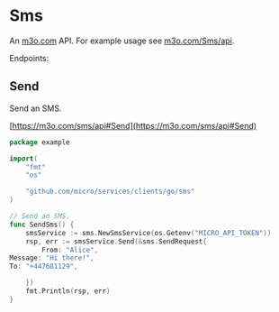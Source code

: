 # Sms

An [m3o.com](https://m3o.com) API. For example usage see [m3o.com/Sms/api](https://m3o.com/Sms/api).

Endpoints:

## Send

Send an SMS.


[https://m3o.com/sms/api#Send](https://m3o.com/sms/api#Send)

```go
package example

import(
	"fmt"
	"os"

	"github.com/micro/services/clients/go/sms"
)

// Send an SMS.
func SendSms() {
	smsService := sms.NewSmsService(os.Getenv("MICRO_API_TOKEN"))
	rsp, err := smsService.Send(&sms.SendRequest{
		From: "Alice",
Message: "Hi there!",
To: "+447681129",

	})
	fmt.Println(rsp, err)
}
```
